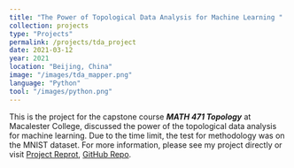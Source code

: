```yaml
---
title: "The Power of Topological Data Analysis for Machine Learning "
collection: projects
type: "Projects"
permalink: /projects/tda_project
date: 2021-03-12
year: 2021
location: "Beijing, China"
image: "/images/tda_mapper.png"
language: "Python"
tool: "/images/python.png"
---
```


This is the project for the capstone course ***MATH 471 Topology*** at Macalester College, discussed the power of the topological data analysis for machine learning. Due to the time limit, the test for methodology was on the MNIST dataset. For more information, please see my project directly or visit [Project Reprot](), [GitHub Repo](https://github.com/zcczhang/TDA-project).